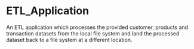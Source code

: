 # ETL_Application
An ETL application which processes the provided customer, products and transaction datasets from the local file system and land the processed dataset back to a file system at a different location. 
